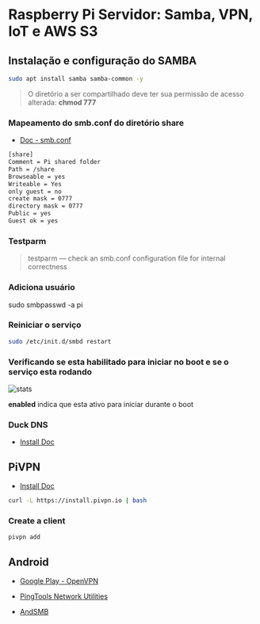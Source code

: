 # Raspberry Pi Servidor: Samba, VPN, IoT e AWS S3

## Instalação e configuração do SAMBA

```sh
sudo apt install samba samba-common -y
```

> O diretório a ser compartilhado deve ter sua permissão de acesso alterada: **chmod 777**

### Mapeamento do smb.conf do diretório share

- [Doc - smb.conf](https://www.samba.org/samba/docs/current/man-html/smb.conf.5.html)

```txt
[share]
Comment = Pi shared folder
Path = /share
Browseable = yes
Writeable = Yes
only guest = no
create mask = 0777
directory mask = 0777
Public = yes
Guest ok = yes
```

### Testparm

> testparm — check an smb.conf configuration file for internal correctness

### Adiciona usuário

sudo smbpasswd -a pi

### Reiniciar o serviço

```sh
sudo /etc/init.d/smbd restart
```

### Verificando se esta habilitado para iniciar no boot e se o serviço esta rodando

![stats](https://i.imgur.com/CwuiVja.png)

**enabled** indica que esta ativo para iniciar durante o boot

### Duck DNS

- [Install Doc](https://www.duckdns.org/install.jsp)

## PiVPN

- [Install Doc](https://www.pivpn.io/)

```sh
curl -L https://install.pivpn.io | bash
```

### Create a client

```sh
pivpn add
```

## Android

- [Google Play - OpenVPN](https://play.google.com/store/apps/details?i-d=net.openvpn.openvpn&hl=en)

- [PingTools Network Utilities](https://play.google.com/store/apps/details?id=ua.com.streamsoft.pingtools&hl=en)

- [AndSMB](https://play.google.com/store/apps/details?id=lysesoft.andsmb&hl=en)
